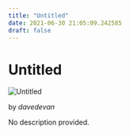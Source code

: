 ```yaml
---
title: "Untitled"
date: 2021-06-30 21:05:09.242585
draft: false
---
```


# Untitled

![Untitled](../images/c129db47-da10-11eb-88fa-60f262b60b65.png)

by *davedevan*



No description provided.